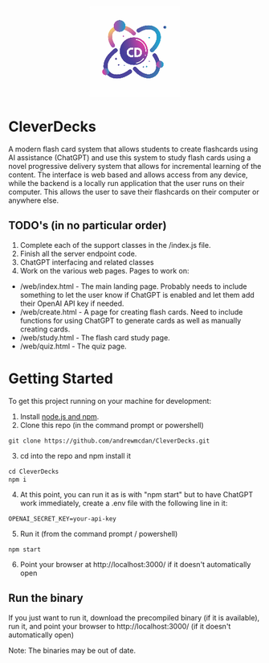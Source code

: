<p align="center">
  <img src="https://github.com/andrewmcdan/CleverDecks/blob/main/web/img/favicon-180x180.png?raw=true" alt="Image CleverDecks Logo" width="180"/>
</p>


# CleverDecks
A modern flash card system that allows students to create flashcards using AI assistance (ChatGPT) and use this system to study flash cards using a novel progressive delivery system that allows for incremental learning of the content. The interface is web based and allows access from any device, while the backend is a locally run application that the user runs on their computer. This allows the user to save their flashcards on their computer or anywhere else.

## TODO's (in no particular order)
1. Complete each of the support classes in the /index.js file.
2. Finish all the server endpoint code. 
3. ChatGPT interfacing and related classes
4. Work on the various web pages. Pages to work on:
- /web/index.html - The main landing page. Probably needs to include something to let the user know if ChatGPT is enabled and let them add their OpenAI API key if needed.
- /web/create.html - A page for creating flash cards. Need to include functions for using ChatGPT to generate cards as well as manually creating cards. 
- /web/study.html - The flash card study page. 
- /web/quiz.html - The quiz page.

# Getting Started
To get this project running on your machine for development:
1. Install [node.js and npm](https://nodejs.org/en/download). 
2. Clone this repo (in the command prompt or powershell)
```
git clone https://github.com/andrewmcdan/CleverDecks.git
```
3. cd into the repo and npm install it
```
cd CleverDecks
npm i
```
4. At this point, you can run it as is with "npm start" but to have ChatGPT work immediately, create a .env file with the following line in it:
```
OPENAI_SECRET_KEY=your-api-key
```
5. Run it (from the command prompt / powershell)
```
npm start
```
6. Point your browser at http://localhost:3000/ if it doesn't automatically open

## Run the binary
If you just want to run it, download the precompiled binary (if it is available), run it, and point your browser to http://localhost:3000/ (if it doesn't automatically open)

Note: The binaries may be out of date.